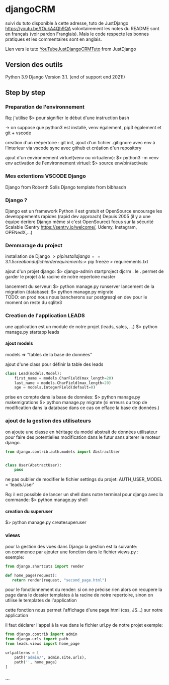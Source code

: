 # djangoCRM

suivi du tuto disponible à cette adresse, tuto de JustDjango https://youtu.be/fOukA4Qh9QA
volontairement les notes du README sont en français (voir pardon Franglais). 
Mais le code respecte les bonnes pratiques et les commentaires sont en anglais.

Lien vers le tuto [YouTubeJustDjangoCRMTuto](https://youtu.be/fOukA4Qh9QA) from JustDjango

## Version des outils
Python 3.9
Django Version 3.1.  (end of support end 2021!)

## Step by step
### Preparation de l'environnement 
Rq: j'utilise $> pour signifier le début d'une instruction bash

-> on suppose que python3 est installé, venv également, pip3 également et git + vscode

creation d'un reépertoire : git init, ajout d'un fichier .gitignore avec env à l'interieur
via vscode sync avec github et création d'un repository

ajout d'un environnement virtuel(venv ou virtualenv): $> python3 -m venv env
activation de l'environnement virtuel: $> source env/bin/activate

### Mes extentions VSCODE Django
Django from Roberth Solis
Django template from bibhasdn

### Django ?
Django est un framework Python
il est gratuit et OpenSource
encourage les developpements rapides (rapid dev approach)
Depuis 2005 (il y a une équipe derière Django même si c'est OpenSource)
focus sur la sécurité
Scalable (Sentry https://sentry.io/welcome/, Udemy, Instagram, OPENedX,...)

### Demmarage du project
installation de Django $> pip install django==3.1.5
creation du fichier de requirements :$> pip freeze > requirements.txt

ajout d'un projet django: $> django-admin startproject djcrm .
le  . permet de garder le projet à la racine de notre repertoire master

lancement du serveur: $> python manage.py runserver
lancement de la migration (database): $> python manage.py migrate   
TODO: en prod nous nous bancherons sur postgresql en dev pour le moment on reste du sqlite3

### Creation de l'application LEADS
une application est un module de notre projet (leads, sales, ...)
$> python manage.py startapp leads


#### ajout models
models => "tables de la base de données"

ajout d'une class pour définir la table des leads
```python
class Lead(models.Model):
    first_name = models.CharField(max_length=20)
    last_name = models.CharField(max_length=20)
    age = models.IntegerField(default=0)
```

prise en compte dans la base de données: 
$> python manage.py makemigrations
$> python manage.py migrate
(si erreurs ou trop de modification dans la database dans ce cas on efface la base de données.)

### ajout de la gestion des utilisateurs
on ajoute une classe en héritage du model abstrait de données utilisateur 
pour faire des potentielles modification dans le futur sans alterer le moteur django.
```python
from django.contrib.auth.models import AbstractUser


class User(AbstractUser):
    pass
```

ne pas oublier de modifier le fichier settings du projet: 
AUTH_USER_MODEL = 'leads.User'

Rq: il est possible de lancer un shell dans notre terminal pour django avec la commande:
$> python manage.py shell

#### creation du superuser
$> python manage.py createsuperuser

### views
 
 pour la gestion des vues dans Django la gestion est la suivante:  
 on commence par ajouter une fonction dans le fichier views.py :  
 exemple:  
 ```python
from django.shortcuts import render

def home_page(request):
    return render(request, "second_page.html")
 ```

pour le fonctionnement du render: si on ne précise rien alors on recupere la page dans le dossier templates
à la racine de notre repertoire, sinon on utilise le templates de l'application

cette fonction nous permet l'affichage d'une page html (css, JS...) sur notre application

il faut déclarer l'appel à la vue dans le fichier url.py de notre projet
exemple:  
```python
from django.contrib import admin
from django.urls import path
from leads.views import home_page

urlpatterns = [
    path('admin/', admin.site.urls),
    path('', home_page)
]
```

#### ...
